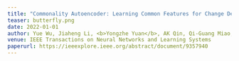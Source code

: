 ```yaml
---
title: "Commonality Autoencoder: Learning Common Features for Change Detection from Heterogeneous Images"
teaser: butterfly.png
date: 2022-01-01
author: Yue Wu, Jiaheng Li, <b>Yongzhe Yuan</b>, AK Qin, Qi-Guang Miao, Mao-Guo Gong
venue: IEEE Transactions on Neural Networks and Learning Systems
paperurl: https://ieeexplore.ieee.org/abstract/document/9357940
---
```

